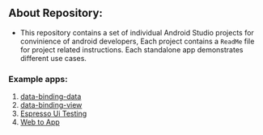## About Repository:
- This repository contains a set of individual Android Studio projects for convinience of android developers, Each project contains a `ReadMe` file for project related instructions. Each standalone app demonstrates different use cases.

### Example apps:

1.  [data-binding-data](https://github.com/amirdora/android-example-projects/tree/master/data-binding-data)
2.  [data-binding-view](https://github.com/amirdora/android-example-projects/tree/master/data-binding-view)
3.  [Espresso Ui Testing](https://github.com/amirdora/android-example-projects/tree/master/EspressoUiTest)
4.  [Web to App](https://github.com/amirdora/android-example-projects/tree/master/webtoapp)

